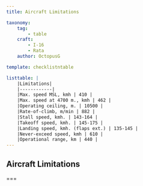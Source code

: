```yaml
---
title: Aircraft Limitations

taxonomy:
    tag:
        - table
    craft:
        - I-16
        - Rata
    author: OctopusG

template: checklistntable

listtable: |
    |Limitations|
    |------------|
    |Max. speed MSL, kmh | 410 |
    |Max. speed at 4700 m., kmh | 462 |
    |Operating ceiling, m. | 10500 |
    |Rate-of-climb, m/min | 882 |
    |Stall speed, kmh. | 143-164 |
    |Takeoff speed, kmh. | 145-175 |
    |Landing speed, kmh. (flaps ext.) | 135-145 |
    |Never-exceed speed, kmh | 610 |
    |Operational range, km | 440 |
---
```


## Aircraft Limitations

===

